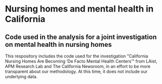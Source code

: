 # Nursing homes and mental health in California
Code used in the analysis for a joint investigation on mental health in nursing homes 
--------- 
This respository includes the code used for the investigation "California Nursing Homes Are Becoming ‘De Facto Mental Health Centers’" from LAist, APM Research Lab and The California Newsroom, in an effort to be more transparent about our methodology. At this time, it does not include our underlying data. 
